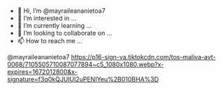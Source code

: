 - 👋 Hi, I’m @mayraileananietoa7
- 👀 I’m interested in ...
- 🌱 I’m currently learning ...
- 💞️ I’m looking to collaborate on ...
- 📫 How to reach me ...

<!---
mayraileananietoa7/mayraileananietoa7 is a ✨ special ✨ repository because its `README.md` (this file) appears on your GitHub profile.
You can click the Preview link to take a look at your changes.
--->
@mayraileananietoa7 https://p16-sign-va.tiktokcdn.com/tos-maliva-avt-0068/7105505710087077894~c5_1080x1080.webp?x-expires=1672012800&x-signature=f3q0kQJUIUl2uPENIYeu%2B010BHA%3D
